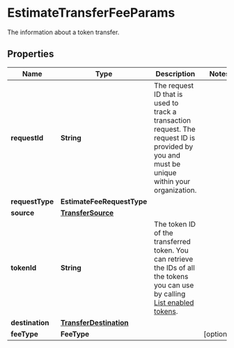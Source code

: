 

# EstimateTransferFeeParams

The information about a token transfer.

## Properties

| Name | Type | Description | Notes |
|------------ | ------------- | ------------- | -------------|
|**requestId** | **String** | The request ID that is used to track a transaction request. The request ID is provided by you and must be unique within your organization. |  |
|**requestType** | **EstimateFeeRequestType** |  |  |
|**source** | [**TransferSource**](TransferSource.md) |  |  |
|**tokenId** | **String** | The token ID of the transferred token. You can retrieve the IDs of all the tokens you can use by calling [List enabled tokens](/v2/api-references/wallets/list-enabled-tokens). |  |
|**destination** | [**TransferDestination**](TransferDestination.md) |  |  |
|**feeType** | **FeeType** |  |  [optional] |



